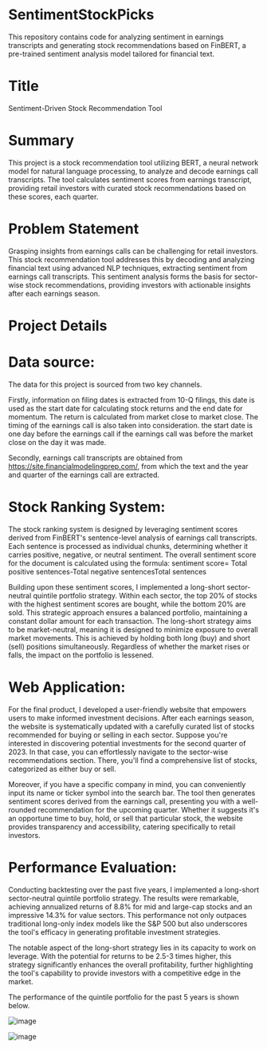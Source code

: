# SentimentStockPicks
This repository contains code for analyzing sentiment in earnings transcripts and generating stock recommendations based on FinBERT, a pre-trained sentiment analysis model tailored for financial text.

# Title
Sentiment-Driven Stock Recommendation Tool

# Summary
This project is a stock recommendation tool utilizing BERT, a neural network model for natural language processing, to analyze and decode earnings call transcripts. The tool calculates sentiment scores from earnings transcript, providing retail investors with curated stock recommendations based on these scores, each quarter. 

# Problem Statement
Grasping insights from earnings calls can be challenging for retail investors. This stock recommendation tool addresses this by decoding and analyzing financial text using advanced NLP techniques, extracting sentiment from earnings call transcripts. This sentiment analysis forms the basis for sector-wise stock recommendations, providing investors with actionable insights after each earnings season.

# Project Details
# Data source: 
The data for this project is sourced from two key channels. 

Firstly, information on filing dates is extracted from 10-Q filings, this date is used as the start date for calculating stock returns and the end date for momentum. The return is calculated from market close to market close. The timing of the earnings call is also taken into consideration. the start date is one day before the earnings call if the earnings call was before the market close on the day it was made. 

Secondly, earnings call transcripts are obtained from https://site.financialmodelingprep.com/, from which the text and the year and quarter of the earnings call are extracted. 

# Stock Ranking System: 
The stock ranking system is designed by leveraging sentiment scores derived from FinBERT's sentence-level analysis of earnings call transcripts. Each sentence is processed as individual chunks, determining whether it carries positive, negative, or neutral sentiment. The overall sentiment score for the document is calculated using the formula: 
sentiment score= Total positive sentences-Total negative sentencesTotal sentences

Building upon these sentiment scores, I implemented a long-short sector-neutral quintile portfolio strategy. Within each sector, the top 20% of stocks with the highest sentiment scores are bought, while the bottom 20% are sold. This strategic approach ensures a balanced portfolio, maintaining a constant dollar amount for each transaction. The long-short strategy aims to be market-neutral, meaning it is designed to minimize exposure to overall market movements. This is achieved by holding both long (buy) and short (sell) positions simultaneously. Regardless of whether the market rises or falls, the impact on the portfolio is lessened.

# Web Application: 
For the final product, I developed a user-friendly website that empowers users to make informed investment decisions. After each earnings season, the website is systematically updated with a carefully curated list of stocks recommended for buying or selling in each sector. Suppose you're interested in discovering potential investments for the second quarter of 2023. In that case, you can effortlessly navigate to the sector-wise recommendations section. There, you'll find a comprehensive list of stocks, categorized as either buy or sell.

Moreover, if you have a specific company in mind, you can conveniently input its name or ticker symbol into the search bar. The tool then generates sentiment scores derived from the earnings call, presenting you with a well-rounded recommendation for the upcoming quarter. Whether it suggests it's an opportune time to buy, hold, or sell that particular stock, the website provides transparency and accessibility, catering specifically to retail investors.

# Performance Evaluation: 
Conducting backtesting over the past five years, I implemented a long-short sector-neutral quintile portfolio strategy. The results were remarkable, achieving annualized returns of 8.8% for mid and large-cap stocks and an impressive 14.3% for value sectors. This performance not only outpaces traditional long-only index models like the S&P 500 but also underscores the tool's efficacy in generating profitable investment strategies.

The notable aspect of the long-short strategy lies in its capacity to work on leverage. With the potential for returns to be 2.5-3 times higher, this strategy significantly enhances the overall profitability, further highlighting the tool's capability to provide investors with a competitive edge in the market.

The performance of the quintile portfolio for the past 5 years is shown below. 

![image](https://github.com/ajuta1206/SentimentStockPicks/assets/65238438/b70ff6d7-93f0-4275-b435-6236c132e9f6)

![image](https://github.com/ajuta1206/SentimentStockPicks/assets/65238438/8e6c984e-8239-44c3-9558-74c6388d6829)





